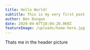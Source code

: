 ```yaml
---
title: Hello World!
subtitle: This is my very first post
author: Ben Dungan
date: 2020-04-07T18:04:20.060Z
featureImage: /uploads/home-hero.jpg
---
```

Thats me in the header picture